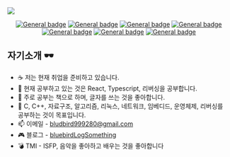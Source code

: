 <img src="https://capsule-render.vercel.app/api?type=waving&height=300&section=header&text=bluebird&fontSize=70&fontAlign=80&fontAlignY=40&color=gradient&customColorList=1,2" />
<div align="center">
  
[![General badge](https://img.shields.io/badge/HTML5-E34F26?style=for-the-badge&logo=html5&logoColor=white)](https://shields.io/) [![General badge](https://img.shields.io/badge/CSS3-1572B6?style=for-the-badge&logo=css3&logoColor=white)](https://shields.io/) [![General badge](https://img.shields.io/badge/JavaScript-F7DF1E?style=for-the-badge&logo=javascript&logoColor=black
)](https://shields.io/) [![General badge](https://img.shields.io/badge/C-00599C?style=for-the-badge&logo=c&logoColor=white)](https://shields.io/) [![General badge](https://img.shields.io/badge/C%2B%2B-00599C?style=for-the-badge&logo=c%2B%2B&logoColor=white)](https://shields.io/) [![General badge](https://img.shields.io/badge/Windows-0078D6?style=for-the-badge&logo=windows&logoColor=white)](https://shields.io/) [![General badge](https://img.shields.io/badge/Linux-FCC624?style=for-the-badge&logo=linux&logoColor=black)](https://shields.io/)
</div>

## 자기소개 🕶 
- ☕️ 저는 현재 취업을 준비하고 있습니다.
- 📒 현재 공부하고 있는 것은 React, Typescript, 리버싱을 공부합니다.
- 🤔 주로 공부는 책으로 하며, 글자를 쓰는 것을 좋아합니다.
- 📜 C, C++, 자료구조, 알고리즘, 리눅스, 네트워크, 임베디드, 운영체제, 리버싱를 공부하는 것이 목표입니다.
- 📫 이메일 - bludbird999280@gmail.com
- 🎮 블로그 - <a href="http://bluebirdLogSomething.tistory.com">bluebirdLogSomething</a>
- 💣 TMI - ISFP, 음악을 좋아하고 배우는 것을 좋아합니다

